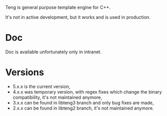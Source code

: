 Teng is general purpose template engine for C++.

It's not in active development, but it works and is used in production.

# Doc

Doc is available unfortunately only in intranet.

# Versions

* 5.x.x is the current version,
* 4.x.x was temporary version, with regex fixes which change the binary compatibility, it's not maintained anymore,
* 3.x.x can be found in libteng3 branch and only bug fixes are made,
* 2.x.x can be found in libteng2 branch, it's not maintained anymore.
